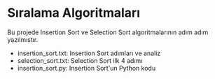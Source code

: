 # Sıralama Algoritmaları

Bu projede Insertion Sort ve Selection Sort algoritmalarının adım adım yazılmıstır.

- insertion_sort.txt: Insertion Sort adımları ve analiz
- selection_sort.txt: Selection Sort ilk 4 adımı
- insertion_sort.py: Insertion Sort'un Python kodu